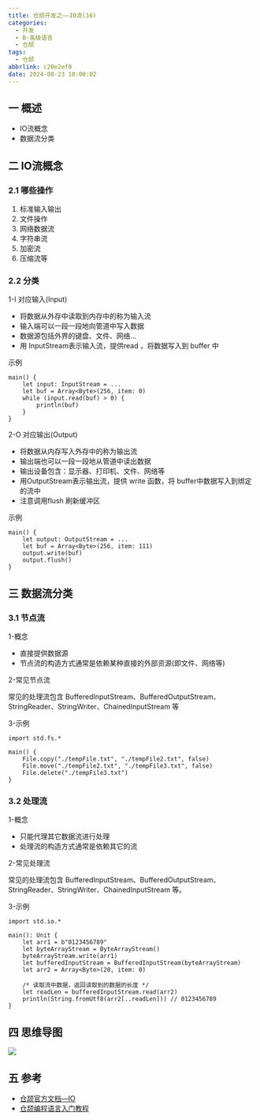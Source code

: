 ```yaml
---
title: 仓颉开发之——IO流(16)
categories:
  - 开发
  - B-高级语言
  - 仓颉
tags:
  - 仓颉
abbrlink: c20e2ef0
date: 2024-08-23 10:00:02
---
```

## 一 概述

* IO流概念
* 数据流分类

<!--more-->

## 二 IO流概念

### 2.1 哪些操作

1. 标准输入输出
2. 文件操作
3. 网络数据流
4. 字符串流
5. 加密流
6. 压缩流等

### 2.2 分类

1-I 对应输入(Input)

* 将数据从外存中读取到内存中的称为输入流
* 输入端可以一段一段地向管道中写入数据
* 数据源包括外界的键盘、文件、网络...
* 用 InputStream表示输入流，提供read ，将数据写入到 buffer 中

示例

```
main() {
    let input: InputStream = ...
    let buf = Array<Byte>(256, item: 0)
    while (input.read(buf) > 0) {
        println(buf)
    }
}
```

2-O 对应输出(Output)

* 将数据从内存写入外存中的称为输出流
* 输出端也可以一段一段地从管道中读出数据
* 输出设备包含：显示器、打印机、文件、网络等
* 用OutputStream表示输出流，提供 write 函数，将 buffer中数据写入到绑定的流中
* 注意调用flush 刷新缓冲区

示例

```
main() {
    let output: OutputStream = ...
    let buf = Array<Byte>(256, item: 111)
    output.write(buf)
    output.flush()
}
```

## 三 数据流分类

### 3.1 节点流

1-概念

* 直接提供数据源
* 节点流的构造方式通常是依赖某种直接的外部资源(即文件、网络等)

2-常见节点流

常见的处理流包含 BufferedInputStream、BufferedOutputStream、StringReader、StringWriter、ChainedInputStream 等

3-示例

```
import std.fs.*

main() {
    File.copy("./tempFile.txt", "./tempFile2.txt", false)
    File.move("./tempFile2.txt", "./tempFile3.txt", false)
    File.delete("./tempFile3.txt")
}
```

### 3.2 处理流

1-概念

* 只能代理其它数据流进行处理
* 处理流的构造方式通常是依赖其它的流

2-常见处理流

常见的处理流包含 BufferedInputStream、BufferedOutputStream、StringReader、StringWriter、ChainedInputStream 等。

3-示例

```
import std.io.*

main(): Unit {
    let arr1 = b"0123456789"
    let byteArrayStream = ByteArrayStream()
    byteArrayStream.write(arr1)
    let bufferedInputStream = BufferedInputStream(byteArrayStream)
    let arr2 = Array<Byte>(20, item: 0)

    /* 读取流中数据，返回读取到的数据的长度 */
    let readLen = bufferedInputStream.read(arr2)
    println(String.fromUtf8(arr2[..readLen])) // 0123456789
}
```

## 四 思维导图

![][1]


## 五 参考

* [仓颉官方文档—IO ](https://developer.huawei.com/consumer/cn/doc/openharmony-cangjie/basic_io_overview)
* [仓颉编程语言入门教程](https://developer.huawei.com/consumer/cn/training/course/slightMooc/C101718903607800132)


[1]:https://cdn.jsdelivr.net/gh/pgzxc/cdn/blog-hmos/cangjie-xmind-13-io.png